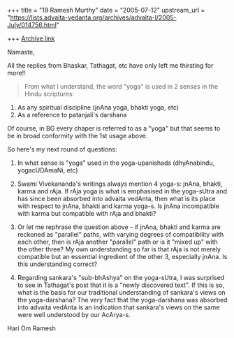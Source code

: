+++
title = "19 Ramesh Murthy"
date = "2005-07-12"
upstream_url = "https://lists.advaita-vedanta.org/archives/advaita-l/2005-July/014756.html"

+++
[Archive link](https://lists.advaita-vedanta.org/archives/advaita-l/2005-July/014756.html)

Namaste,

All the replies from Bhaskar, Tathagat, etc have only left me
thirsting for more!!

>From what I understand, the word "yoga" is used in 2 senses in the
Hindu scriptures:
1. As any spiritual discipline (jnAna yoga, bhakti yoga, etc)
2. As a reference to patanjali's darshana

Of course, in BG every chaper is referred to as a "yoga" but that
seems to be in broad conformity with the 1st usage above.

So here's my next round of questions:
1. In what sense is "yoga" used in the yoga-upanishads (dhyAnabindu,
yogacUDAmaNi, etc)

2. Swami Vivekananda's writings always mention 4 yoga-s: jnAna,
bhakti, karma and rAja. If rAja yoga is what is emphasised in the
yoga-sUtra and has since been absorbed into advaita vedAnta, then what
is its place with respect to jnAna, bhakti and karma yoga-s. Is jnAna
incompatible with karma but compatible with rAja and bhakti?

3. Or let me rephrase the question above - if jnAna, bhakti and karma
are reckoned as "parallel" paths, with varying degrees of
compatibility with each other, then is rAja another  "parallel" path
or is it "mixed up" with the other three? My own understanding so far
is that rAja is not merely compatible but an essential ingredient of
the other 3, especially jnAna. Is this understanding correct?

4. Regarding sankara's "sub-bhAshya" on the yoga-sUtra, I was
surprised to see in Tathagat's post that it is a "newly discovered
text". If this is so, what is the basis for our traditional
understanding of sankara's views on the yoga-darshana? The very fact
that the yoga-darshana was absorbed into advaita vedAnta is an
indication that sankara's views on the same were well understood by
our AcArya-s.


Hari Om
Ramesh

